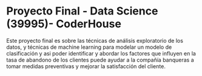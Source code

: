 # Proyecto Final - Data Science (39995)- CoderHouse

Este proyecto final es sobre las técnicas de análisis exploratorio de los datos, y técnicas de machine learning para modelar un modelo de clasificación y asi poder  identificar y abordar los factores que influyen en la tasa de abandono de los clientes puede ayudar a la compañía banqueras a tomar medidas preventivas y mejorar la satisfacción del cliente.
